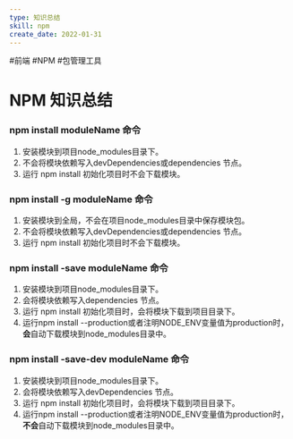 ```yaml
---
type: 知识总结
skill: npm
create_date: 2022-01-31
---
```


#前端 #NPM #包管理工具

# NPM 知识总结

### **npm install moduleName 命令**

1.  安装模块到项目node_modules目录下。
2.  不会将模块依赖写入devDependencies或dependencies 节点。
3.  运行 npm install 初始化项目时不会下载模块。

### **npm install -g moduleName 命令**

1.  安装模块到全局，不会在项目node_modules目录中保存模块包。
2.  不会将模块依赖写入devDependencies或dependencies 节点。
3.  运行 npm install 初始化项目时不会下载模块。

### **npm install -save moduleName 命令**

1.  安装模块到项目node_modules目录下。
2.  会将模块依赖写入dependencies 节点。
3.  运行 npm install 初始化项目时，会将模块下载到项目目录下。
4.  运行npm install --production或者注明NODE_ENV变量值为production时，**会**自动下载模块到node_modules目录中。

### **npm install -save-dev moduleName 命令**

1.  安装模块到项目node_modules目录下。
2.  会将模块依赖写入devDependencies 节点。
3.  运行 npm install 初始化项目时，会将模块下载到项目目录下。
4.  运行npm install --production或者注明NODE_ENV变量值为production时，**不会**自动下载模块到node_modules目录中。